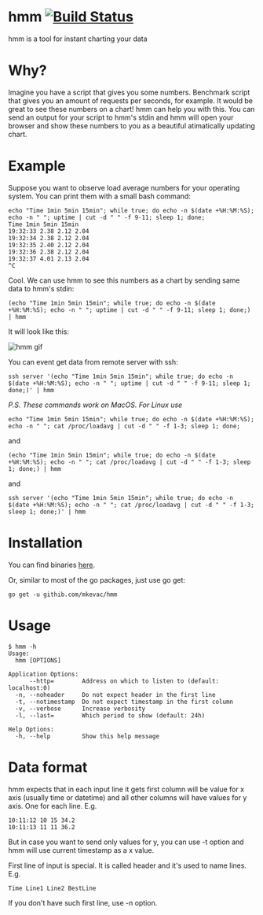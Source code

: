 # hmm [![Build Status](https://travis-ci.org/mkevac/hmm.svg?branch=master)](https://travis-ci.org/mkevac/hmm)
hmm is a tool for instant charting your data

# Why?

Imagine you have a script that gives you some numbers. Benchmark script that gives you an amount of requests per seconds, for example. It would be great to see these numbers on a chart! hmm can help you with this. You can send an output for your script to hmm's stdin and hmm will open your browser and show these numbers to you as a beautiful atimatically updating chart.

# Example

Suppose you want to observe load average numbers for your operating system. You can print them with a small bash command:

```
echo "Time 1min 5min 15min"; while true; do echo -n $(date +%H:%M:%S); echo -n " "; uptime | cut -d " " -f 9-11; sleep 1; done;
Time 1min 5min 15min
19:32:33 2.38 2.12 2.04
19:32:34 2.38 2.12 2.04
19:32:35 2.40 2.12 2.04
19:32:36 2.38 2.12 2.04
19:32:37 4.01 2.13 2.04
^C
```

Cool. We can use hmm to see this numbers as a chart by sending same data to hmm's stdin:

```
(echo "Time 1min 5min 15min"; while true; do echo -n $(date +%H:%M:%S); echo -n " "; uptime | cut -d " " -f 9-11; sleep 1; done;) | hmm
```

It will look like this:

![hmm gif](hmm.gif)

You can event get data from remote server with ssh:

```
ssh server '(echo "Time 1min 5min 15min"; while true; do echo -n $(date +%H:%M:%S); echo -n " "; uptime | cut -d " " -f 9-11; sleep 1; done;)' | hmm
```

*P.S. These commands work on MacOS. For Linux use*
```
echo "Time 1min 5min 15min"; while true; do echo -n $(date +%H:%M:%S); echo -n " "; cat /proc/loadavg | cut -d " " -f 1-3; sleep 1; done;
```
and
```
(echo "Time 1min 5min 15min"; while true; do echo -n $(date +%H:%M:%S); echo -n " "; cat /proc/loadavg | cut -d " " -f 1-3; sleep 1; done;) | hmm
```
and
```
ssh server '(echo "Time 1min 5min 15min"; while true; do echo -n $(date +%H:%M:%S); echo -n " "; cat /proc/loadavg | cut -d " " -f 1-3; sleep 1; done;)' | hmm
```

# Installation

You can find binaries [here](https://github.com/mkevac/hmm/releases).

Or, similar to most of the go packages, just use go get:

```
go get -u githib.com/mkevac/hmm
```

# Usage

```
$ hmm -h            
Usage:
  hmm [OPTIONS]

Application Options:
      --http=        Address on which to listen to (default: localhost:0)
  -n, --noheader     Do not expect header in the first line
  -t, --notimestamp  Do not expect timestamp in the first column
  -v, --verbose      Increase verbosity
  -l, --last=        Which period to show (default: 24h)

Help Options:
  -h, --help         Show this help message

```

# Data format

hmm expects that in each input line it gets first column will be value for x axis (usually time or datetime) and all other columns will have values for y axis. One for each line. E.g.
```
10:11:12 10 15 34.2
10:11:13 11 11 36.2
```

But in case you want to send only values for y, you can use -t option and hmm will use current timestamp as a x value.

First line of input is special. It is called header and it's used to name lines. E.g.
```
Time Line1 Line2 BestLine
```

If you don't have such first line, use -n option.
